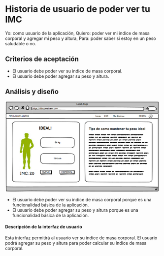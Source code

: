 # Historia de usuario de poder ver tu IMC

Yo: como usuario de la aplicación,
Quiero: poder ver mi indice de masa corporal y agregar mi peso y altura,
Para: poder saber si estoy en un peso saludable o no.

## Criterios de aceptación

- El usuario debe poder ver su indice de masa corporal.
- El usuario debe poder agregar su peso y altura.

## Análisis y diseño

<img src="../assets/historia50.png" alt="Historia de usuario de poder ver tu IMC" width="500px" ><br/>

- El usuario debe poder ver su indice de masa corporal porque es una funcionalidad básica de la aplicación.
- El usuario debe poder agregar su peso y altura porque es una funcionalidad básica de la aplicación.

#### Descripción de la interfaz de usuario

Esta interfaz permitirá al usuario ver su indice de masa corporal. El usuario podrá agregar su peso y altura para poder calcular su indice de masa corporal.